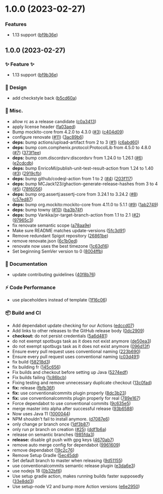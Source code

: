 # 1.0.0 (2023-02-27)


### Features

* 1.13 support ([bf9b36e](https://github.com/BrycensRanch/TownyPlus/commit/bf9b36e19660c0743edf248abe3888bbc8ebfccd))





## 1.0.0 (2023-02-27)


### ✨ Feature ✨

* 1.13 support ([bf9b36e](https://github.com/BrycensRanch/TownyPlus/commit/bf9b36e19660c0743edf248abe3888bbc8ebfccd))


### 💄 Design

* add checkstyle back ([b5cd60a](https://github.com/BrycensRanch/TownyPlus/commit/b5cd60a98ce6cbf4230939bf2f1681b0dc7e2d08))


### 🔨  Misc.

* allow rc as a release candidate ([c0a3413](https://github.com/BrycensRanch/TownyPlus/commit/c0a3413874bd668766c85b5ce3e15b87fa56c9f6))
* apply license header ([fa03aed](https://github.com/BrycensRanch/TownyPlus/commit/fa03aedbbb5c6b4dc066b1bcd3307eac8e89cb8d))
* Bump mockito-core from 4.2.0 to 4.3.0 ([#3](https://github.com/BrycensRanch/TownyPlus/issues/3)) ([c404d09](https://github.com/BrycensRanch/TownyPlus/commit/c404d09567c980df3ab5b5baf9dbb12eab060237))
* configure renovate ([#11](https://github.com/BrycensRanch/TownyPlus/issues/11)) ([3ac89b6](https://github.com/BrycensRanch/TownyPlus/commit/3ac89b657b92c89895000dc2a53f52f9ee3de3a6))
* **deps:** bump actions/upload-artifact from 2 to 3 ([#1](https://github.com/BrycensRanch/TownyPlus/issues/1)) ([c6abd60](https://github.com/BrycensRanch/TownyPlus/commit/c6abd60703fab560d20ca1367d7f5bd49c5a550e))
* **deps:** bump com.comphenix.protocol:ProtocolLib from 4.5.0 to 4.8.0 ([#7](https://github.com/BrycensRanch/TownyPlus/issues/7)) ([373f1ee](https://github.com/BrycensRanch/TownyPlus/commit/373f1ee29ee6790ca49e983861d922d254f38bcb))
* **deps:** bump com.discordsrv:discordsrv from 1.24.0 to 1.26.1 ([#6](https://github.com/BrycensRanch/TownyPlus/issues/6)) ([e2cdcdb](https://github.com/BrycensRanch/TownyPlus/commit/e2cdcdb0329603366dc4b3f63e197f540dee8648))
* **deps:** bump EnricoMi/publish-unit-test-result-action from 1.24 to 1.40 ([#3](https://github.com/BrycensRanch/TownyPlus/issues/3)) ([2919cfb](https://github.com/BrycensRanch/TownyPlus/commit/2919cfb5c11982a38d791210f3255a8d19ce4f44))
* **deps:** bump github/codeql-action from 1 to 2 ([#4](https://github.com/BrycensRanch/TownyPlus/issues/4)) ([203f117](https://github.com/BrycensRanch/TownyPlus/commit/203f11744c1165f7c510b6082944a796ca4f3b55))
* **deps:** bump MCJack123/ghaction-generate-release-hashes from 3 to 4 ([#5](https://github.com/BrycensRanch/TownyPlus/issues/5)) ([78f6056](https://github.com/BrycensRanch/TownyPlus/commit/78f60563c67ffa84da27dc75af3b2f0533295eaf))
* **deps:** bump org.assertj:assertj-core from 3.24.1 to 3.24.2 ([#8](https://github.com/BrycensRanch/TownyPlus/issues/8)) ([c57ed87](https://github.com/BrycensRanch/TownyPlus/commit/c57ed87d719a178bc43a2d6823c9a422d19c575c))
* **deps:** bump org.mockito:mockito-core from 4.11.0 to 5.1.1 ([#9](https://github.com/BrycensRanch/TownyPlus/issues/9)) ([1ab2749](https://github.com/BrycensRanch/TownyPlus/commit/1ab2749bb4cc6535cad480f216e2a3427b669f98))
* **deps:** bump towny ([#10](https://github.com/BrycensRanch/TownyPlus/issues/10)) ([ba3b74f](https://github.com/BrycensRanch/TownyPlus/commit/ba3b74f7780dacfb2f87a2bcb0457599ffa3b4b7))
* **deps:** bump Vankka/pr-target-branch-action from 1.1 to 2.1 ([#2](https://github.com/BrycensRanch/TownyPlus/issues/2)) ([97965c3](https://github.com/BrycensRanch/TownyPlus/commit/97965c317a11b58ec3156c7cf5838a63f26d0f3d))
* fix renovate semantic scope ([a78aa9e](https://github.com/BrycensRanch/TownyPlus/commit/a78aa9e05aebcd78bd880e9774ea8b55fe166636))
* Make sure README matches update-versions ([5fc3d91](https://github.com/BrycensRanch/TownyPlus/commit/5fc3d91e63fa69ca3ec4dd9819bd66870517ac63))
* Remove redundant Spigot repository ([26861be](https://github.com/BrycensRanch/TownyPlus/commit/26861be320291789a5f1dbf288b37bf1e35f0170))
* remove renovate.json ([6c1b0ed](https://github.com/BrycensRanch/TownyPlus/commit/6c1b0ed1fe625b2824bb7443fcde8f9359c87c3e))
* renovate now uses the best timezone ([1c63d16](https://github.com/BrycensRanch/TownyPlus/commit/1c63d163e676c1df15e076042d877ef327baea2a))
* Set beginning SemVer version to 0 ([8004ffb](https://github.com/BrycensRanch/TownyPlus/commit/8004ffbe6766e76de5afb3e0194a0e04f4dc5c18))


### 📝  Documentation

* update contributing guidelines ([40f8b76](https://github.com/BrycensRanch/TownyPlus/commit/40f8b768e7c0e0df562314b7cf59d855cbed1cb4))


### ⚡️ Code Performance

* use placeholders instead of template ([1f16c06](https://github.com/BrycensRanch/TownyPlus/commit/1f16c06266310884daf6e16e0a434003efab8a44))


### 📦️ Build and CI

* Add dependabot update checking for our Actions ([edccd07](https://github.com/BrycensRanch/TownyPlus/commit/edccd07e58e3df1d26f6802cc62b323cb69e5449))
* Add links to other releases to the GitHub release body ([0dc2909](https://github.com/BrycensRanch/TownyPlus/commit/0dc2909d0738fdd6c5b644454b5f2e899b1548ea))
* **checkout:** do not persist credentials ([5a6d481](https://github.com/BrycensRanch/TownyPlus/commit/5a6d481bdb5ea2012b6a8910dae5d75581750257))
* do not exempt spotbugs task as it does not exist anymore ([de50ea3](https://github.com/BrycensRanch/TownyPlus/commit/de50ea309eb196fb7adc1d88e4efea0029e5caf7))
* do not exempt spotbugs task as it does not exist anymore ([096d13f](https://github.com/BrycensRanch/TownyPlus/commit/096d13f34d30f1ea120933dee74bfc03364efdef))
* Ensure every pull request uses conventional naming ([223b690](https://github.com/BrycensRanch/TownyPlus/commit/223b690235764db47e5a1b0249abf8e82161be77))
* Ensure every pull request uses conventional naming ([c03d491](https://github.com/BrycensRanch/TownyPlus/commit/c03d491204b9746942d884127a436f48a627a76a))
* fix build ([58218d3](https://github.com/BrycensRanch/TownyPlus/commit/58218d3a5e724a4450d117fb2beb86834297cb0f))
* fix building fr ([145c656](https://github.com/BrycensRanch/TownyPlus/commit/145c656d46cae28ce700cddca775b4afe1c81037))
* Fix builds and checkout before setting up Java ([5274edf](https://github.com/BrycensRanch/TownyPlus/commit/5274edf558238cf3ea93b12273628a64f7a9a9e6))
* Fix builds failing ([1c86bcb](https://github.com/BrycensRanch/TownyPlus/commit/1c86bcbc29784391e87ac44944025e0c91b646fd))
* Fixing testing and remove unnecessary duplicate checkout ([13c0fad](https://github.com/BrycensRanch/TownyPlus/commit/13c0fadc68eba8f310b04ef963e28490ad9af664))
* **fix:** release ([fbfb36f](https://github.com/BrycensRanch/TownyPlus/commit/fbfb36f90ba61756718a46e20c525fecbee95fee))
* **fix:** use conventionalcommits plugin properly ([8dc3b23](https://github.com/BrycensRanch/TownyPlus/commit/8dc3b23ba0cf19e0572d6a016e0c49a4eacd31d4))
* **fix:** use conventionalcommits plugin properly for real ([789e167](https://github.com/BrycensRanch/TownyPlus/commit/789e167df088af56a4f74cc6acf59a5ec9f9f09b))
* Force dependabot to use conventional commits ([9c635e5](https://github.com/BrycensRanch/TownyPlus/commit/9c635e5a04ad944c78b089534f65a4169544b2de))
* merge master into alpha after successful release ([93b6588](https://github.com/BrycensRanch/TownyPlus/commit/93b6588eabf813594fdbeabf6b339ea9d674a0c1))
* Now uses Java 11 ([1000044](https://github.com/BrycensRanch/TownyPlus/commit/10000440842086a0ffccf5e32c2eb819b63c7fe1))
* NPM shouldn't fail to install anymore. ([d7087e6](https://github.com/BrycensRanch/TownyPlus/commit/d7087e60753793ce6ca254e14a20a69ea91c8afe))
* only change pr branch once ([1df3b87](https://github.com/BrycensRanch/TownyPlus/commit/1df3b8770d9e48b77676376d4c15c0c2c28dcef8))
* only run pr branch on creation ([#25](https://github.com/BrycensRanch/TownyPlus/issues/25)) ([ddf1b6a](https://github.com/BrycensRanch/TownyPlus/commit/ddf1b6a6ef4beb1b0486f2fb5e242bf97e846bde))
* release on semantic branches ([985fda3](https://github.com/BrycensRanch/TownyPlus/commit/985fda33393f55ab94ca51d65fd8a6f467168226))
* **release:** disable git push with gpg keys ([4670ab7](https://github.com/BrycensRanch/TownyPlus/commit/4670ab77f0f7dd2d26b5ae88fa947446d952eda2))
* remove auto merge config for dependabot ([9961609](https://github.com/BrycensRanch/TownyPlus/commit/9961609d3874b3b743d8ba5b772fb3456990ec03))
* remove dependabot ([19c2c76](https://github.com/BrycensRanch/TownyPlus/commit/19c2c76ae0b697a85d96b3bf8a9a3e990d440db1))
* Remove Setup Gradle ([5ec45dd](https://github.com/BrycensRanch/TownyPlus/commit/5ec45dd0c3d47c47abc347ca665d4b9c24ffd600))
* Set default branch to master when releasing ([9d51155](https://github.com/BrycensRanch/TownyPlus/commit/9d511553b7a40e4b50790e61f48c57f3c43916c1))
* use conventionalcommits semantic release plugin ([e3da6e3](https://github.com/BrycensRanch/TownyPlus/commit/e3da6e39cb4469c9081333a18faeb58881c5515e))
* use nodejs 18 ([0b32bf6](https://github.com/BrycensRanch/TownyPlus/commit/0b32bf63747b98417566aa6466ff645a0270a0da))
* Use setup gradle action, makes running builds faster supposedly ([33e8dd3](https://github.com/BrycensRanch/TownyPlus/commit/33e8dd394bc207b6c02876f20822468ca54be325))
* Use setup-node V2 and bump more Action versions ([e6e2950](https://github.com/BrycensRanch/TownyPlus/commit/e6e29505ba4a18be2712990416ad5d01f8c45b33))
